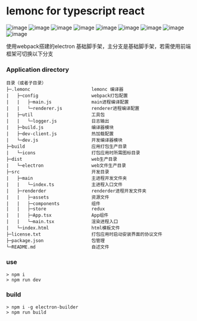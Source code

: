 # lemonc for typescript react

![image](https://img.shields.io/badge/elctron-^2.0.5-green.svg)
![image](https://img.shields.io/badge/react-^16.4.1-green.svg)
![image](https://img.shields.io/badge/typescript-^3.0.1-green.svg)
![image](https://img.shields.io/badge/reactdom-^16.4.1-green.svg)
![image](https://img.shields.io/badge/reactredux-^5.0.7-green.svg)
![image](https://img.shields.io/badge/redux-^4.0.0-green.svg)
![image](https://img.shields.io/badge/webpack-^4.16.3-green.svg)
![image](https://img.shields.io/badge/less-^3.8.0-green.svg)
![image](https://img.shields.io/badge/tslint-^5.11.0-green.svg)

使用webpack搭建的electron 基础脚手架，主分支是基础脚手架，若需使用前端框架可切换以下分支

### Application directory

```
目录（或者子目录）
├─.lemonc                       lemonc 编译器
|   ├─config                    webpack打包配置
|   |   ├─main.js               main进程编译配置
|   |   └─renderer.js           renderer进程编译配置
|   ├─util                      工具包
|   |   └─logger.js             日志输出
|   ├─build.js                  编译器模块
|   ├─dev-client.js             热加载配置
|   └─dev.js                    开发编译器模块
├─build                         应用打包生产目录
|   └─icons                     打包应用时所需图标目录
├─dist                          web生产目录
|   └─electron                  web文件生产目录
├─src                           开发目录
|   ├─main                      主进程开发文件夹
|   |   └─index.ts              主进程入口文件
|   ├─renderder                 renderder进程开发文件夹
|   |   ├─assets                资源文件
|   |   ├─components            组件
|   |   ├─store                 redux
|   |   ├─App.tsx               App组件
|   |   └─main.tsx              渲染进程入口
|   └─index.html                html模板文件
├─license.txt                   打包应用时启动安装界面的协议文件
├─package.json                  包管理
└─README.md                     自述文件
```

### use 

```shell
> npm i
> npm run dev
```

### build

```shell
> npm i -g electron-builder
> npm run build
```

